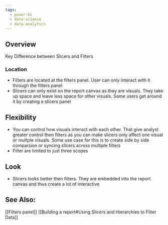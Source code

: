 ```yaml
---
tags:
  - power-bi
  - data-science
  - data-analytics
---
```

## Overview
Key Difference between Slicers and Filters

### Location
- Filters are located at the filters panel. User can only interact with it through the filters panel
- Slicers can only exist on the report canvas as they are visuals. They take up space and leave less space for other visuals. Some users get around it by creating a slicers panel

## Flexibility
- You can control how visuals interact with each other. That give analyst greater control then filters as you can make slicers only affect one visual or multple visuals. Some use case for this is to create side by side comparsion or syncing slicers across multiple filters
- Filter are limited to just three scopes

## Look
- Slicers looks better then filters. They are embedded into the report canvas and thus create a lot of interactive

## See Also:
[[Filters panel]]
[[Building a report#Using Slicers and Hierarchies to Filter Data]]